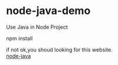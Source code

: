 # node-java-demo
Use Java in Node Project  

npm install  


if not ok,you shoud looking for this website.  
[node-java](https://github.com/joeferner/node-java)
